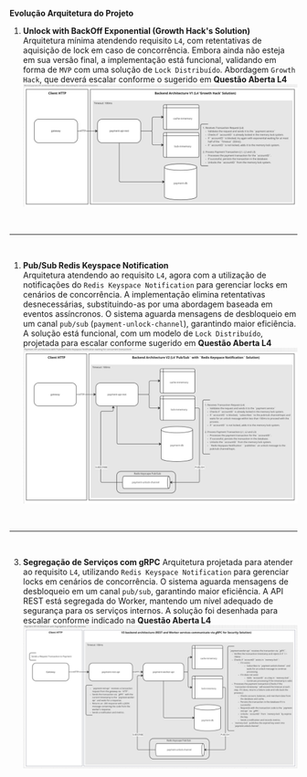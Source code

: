 **Evolução Arquitetura do Projeto**<br/>

1. **Unlock with BackOff Exponential (Growth Hack's Solution)**<br/>
Arquitetura mínima atendendo requisito `L4`, com retentativas de aquisição de lock em caso de concorrência. Embora ainda não esteja em sua versão final, a implementação está funcional, validando em forma de `MVP` com uma solução de `Lock Distribuído`. Abordagem `Growth Hack`, que deverá escalar conforme o sugerido em __Questão Aberta L4__ 
    <center>
        <img src="./../../docs/assets/images/screen_captures/miro/minimun_architecture_with_exponential_retry_backoff.png">
    </center>

<br/>
<hr/>
<br/>

1. **Pub/Sub Redis Keyspace Notification**<br/>
Arquitetura atendendo ao requisito `L4`, agora com a utilização de notificações do `Redis Keyspace Notification` para gerenciar locks em cenários de concorrência. A implementação elimina retentativas desnecessárias, substituindo-as por uma abordagem baseada em eventos assíncronos. O sistema aguarda mensagens de desbloqueio em um canal `pub/sub` (`payment-unlock-channel`), garantindo maior eficiência. A solução está funcional, com um modelo de `Lock Distribuído`, projetada para escalar conforme sugerido em __Questão Aberta L4__ 
    <center>
        <img src="./../../docs/assets/images/screen_captures/miro/architectureV2_with_pub_sub_redis_keyspace_notification.png">
    </center>

<br/>
<hr/>
<br/>

3. **Segregação de Serviços com gRPC**
Arquitetura projetada para atender ao requisito `L4`, utilizando `Redis Keyspace Notification` para gerenciar locks em cenários de concorrência. O sistema aguarda mensagens de desbloqueio em um canal `pub/sub`, garantindo maior eficiência. A API REST está segregada do Worker, mantendo um nível adequado de segurança para os serviços internos. A solução foi desenhada para escalar conforme indicado na __Questão Aberta L4__
    <center>
        <img src="./../../docs/assets/images/screen_captures/miro/architectureV3_segregation_services_grpc.png">
    </center>